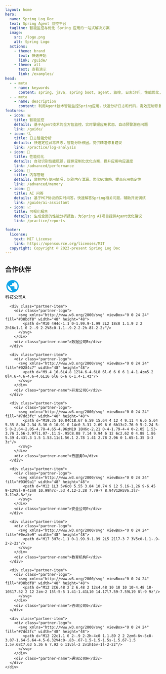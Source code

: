 ```yaml
---
layout: home
hero:
  name: Spring Log Doc
  text: Spring Agent 监控平台
  tagline: 智能监控与优化 Spring 应用的一站式解决方案
  image:
    src: /logo.png
    alt: Spring Logo
  actions:
    - theme: brand
      text: 快速开始
      link: /guide/
    - theme: alt
      text: 查看演示
      link: /examples/
head:
  - - meta
    - name: keywords
      content: spring, java, spring boot, agent, 监控, 日志分析, 性能优化, AI, 智能监控
  - - meta
    - name: description
      content: 利用Agent技术智能监控Spring应用，快速分析日志和代码，高效定制修复方案
features:
  - icon: 📊
    title: 智能监控
    details: 基于Agent技术的全方位监控，实时掌握应用状态，自动预警潜在问题
    link: /guide/
  - icon: 🔍
    title: 日志智能分析
    details: 快速定位异常日志，智能分析根因，提供精准修复建议
    link: /practice/log-analysis
  - icon: 🚀
    title: 性能优化
    details: 自动识别性能瓶颈，提供定制化优化方案，提升应用响应速度
    link: /advanced/performance
  - icon: 💾
    title: 内存管理
    details: 监控内存使用情况，识别内存泄漏，优化GC策略，提高应用稳定性
    link: /advanced/memory
  - icon: 🤖
    title: AI 问答
    details: 基于MCP协议的实时问答，快速解答Spring相关问题，辅助开发调试
    link: /guide/ai-assistant
  - icon: 📈
    title: 可视化报告
    details: 生成全面的性能分析报告，为Spring AI项目提供Agent优化建议
    link: /practice/reports

footer: 
  license:
    text: MIT License
    link: https://opensource.org/licenses/MIT
  copyright: Copyright © 2023-present Spring Log Doc
---
```


<style>
:root {
  --vp-home-hero-name-color: transparent;
  --vp-home-hero-name-background: linear-gradient(120deg, #0ea5e9 30%, #38bdf8);
  --vp-home-hero-image-background-image: linear-gradient(to bottom right, rgba(14, 165, 233, 0.8), rgba(56, 189, 248, 0.8));
  --vp-home-hero-image-filter: blur(72px);
}

.VPFeature {
  transition: transform 0.3s, box-shadow 0.3s;
}

.VPFeature:hover {
  transform: translateY(-5px);
  box-shadow: 0 10px 20px rgba(0, 0, 0, 0.1);
}
</style>

<div class="partners-section">
  <h2>合作伙伴</h2>
  <div class="partners-scroll-container">
    <div class="partners-track">
      <div class="partner-item">
        <div class="partner-logo">
          <svg xmlns="http://www.w3.org/2000/svg" viewBox="0 0 24 24" fill="#0ea5e9" width="48" height="48">
            <path d="M12 2C6.48 2 2 6.48 2 12s4.48 10 10 10 10-4.48 10-10S17.52 2 12 2zm-1 17.93c-3.95-.49-7-3.85-7-7.93 0-.62.08-1.21.21-1.79L9 15v1c0 1.1.9 2 2 2v1.93zm6.9-2.54c-.26-.81-1-1.39-1.9-1.39h-1v-3c0-.55-.45-1-1-1H8v-2h2c.55 0 1-.45 1-1V7h2c1.1 0 2-.9 2-2v-.41c2.93 1.19 5 4.06 5 7.41 0 2.08-.8 3.97-2.1 5.39z"/>
          </svg>
        </div>
        <div class="partner-name">科技公司A</div>
      </div>
      
      <div class="partner-item">
        <div class="partner-logo">
          <svg xmlns="http://www.w3.org/2000/svg" viewBox="0 0 24 24" fill="#38bdf8" width="48" height="48">
            <path d="M10 4H4c-1.1 0-1.99.9-1.99 2L2 18c0 1.1.9 2 2 2h16c1.1 0 2-.9 2-2V8c0-1.1-.9-2-2-2h-8l-2-2z"/>
          </svg>
        </div>
        <div class="partner-name">数据公司B</div>
      </div>
      
      <div class="partner-item">
        <div class="partner-logo">
          <svg xmlns="http://www.w3.org/2000/svg" viewBox="0 0 24 24" fill="#0284c7" width="48" height="48">
            <path d="M9.4 16.6L4.8 12l4.6-4.6L8 6l-6 6 6 6 1.4-1.4zm5.2 0l4.6-4.6-4.6-4.6L16 6l6 6-6 6-1.4-1.4z"/>
          </svg>
        </div>
        <div class="partner-name">开发公司C</div>
      </div>
      
      <div class="partner-item">
        <div class="partner-logo">
          <svg xmlns="http://www.w3.org/2000/svg" viewBox="0 0 24 24" fill="#7dd3fc" width="48" height="48">
            <path d="M19.35 10.04C18.67 6.59 15.64 4 12 4 9.11 4 6.6 5.64 5.35 8.04 2.34 8.36 0 10.91 0 14c0 3.31 2.69 6 6 6h13c2.76 0 5-2.24 5-5 0-2.64-2.05-4.78-4.65-4.96zM19 18H6c-2.21 0-4-1.79-4-4 0-2.05 1.53-3.76 3.56-3.97l1.07-.11.5-.95C8.08 7.14 9.94 6 12 6c2.62 0 4.88 1.86 5.39 4.43l.3 1.5 1.53.11c1.56.1 2.78 1.41 2.78 2.96 0 1.65-1.35 3-3 3z"/>
          </svg>
        </div>
        <div class="partner-name">云服务D</div>
      </div>
      
      <div class="partner-item">
        <div class="partner-logo">
          <svg xmlns="http://www.w3.org/2000/svg" viewBox="0 0 24 24" fill="#0369a1" width="48" height="48">
            <path d="M12 1L3 5v6c0 5.55 3.84 10.74 9 12 5.16-1.26 9-6.45 9-12V5l-9-4zm0 10.99h7c-.53 4.12-3.28 7.79-7 8.94V12H5V6.3l7-3.11v8.8z"/>
          </svg>
        </div>
        <div class="partner-name">安全公司E</div>
      </div>
      
      <div class="partner-item">
        <div class="partner-logo">
          <svg xmlns="http://www.w3.org/2000/svg" viewBox="0 0 24 24" fill="#0ea5e9" width="48" height="48">
            <path d="M17 3H7c-1.1 0-1.99.9-1.99 2L5 21l7-3 7 3V5c0-1.1-.9-2-2-2z"/>
          </svg>
        </div>
        <div class="partner-name">教育机构F</div>
      </div>
      
      <div class="partner-item">
        <div class="partner-logo">
          <svg xmlns="http://www.w3.org/2000/svg" viewBox="0 0 24 24" fill="#38bdf8" width="48" height="48">
            <path d="M12 2C6.48 2 2 6.48 2 12s4.48 10 10 10 10-4.48 10-10S17.52 2 12 2zm-2 15l-5-5 1.41-1.41L10 14.17l7.59-7.59L19 8l-9 9z"/>
          </svg>
        </div>
        <div class="partner-name">咨询公司G</div>
      </div>
      
      <div class="partner-item">
        <div class="partner-logo">
          <svg xmlns="http://www.w3.org/2000/svg" viewBox="0 0 24 24" fill="#7dd3fc" width="48" height="48">
            <path d="M12 22c1.1 0 2-.9 2-2h-4c0 1.1.89 2 2 2zm6-6v-5c0-3.07-1.64-5.64-4.5-6.32V4c0-.83-.67-1.5-1.5-1.5s-1.5.67-1.5 1.5v.68C7.63 5.36 6 7.92 6 11v5l-2 2v1h16v-1l-2-2z"/>
          </svg>
        </div>
        <div class="partner-name">通讯公司H</div>
      </div>
    </div>
  </div>
</div> 
